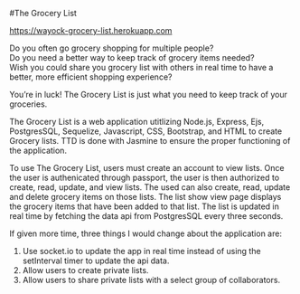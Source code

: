 
#The Grocery List 

https://wayock-grocery-list.herokuapp.com


Do you often go grocery shopping for multiple people?  
Do you need a better way to keep track of grocery items needed?  
Wish you could share you grocery list with others in real time to have a better, more efficient shopping experience?

You’re in luck! The Grocery List is just what you need to keep track of your groceries.

The Grocery List is a web application utitlizing Node.js, Express, Ejs, PostgresSQL, Sequelize, Javascript, CSS, Bootstrap, and HTML to create Grocery lists.  TTD is done with Jasmine to ensure the proper functioning of the application.

To use The Grocery List, users must create an account to view lists.  Once the user is authenicated through passport, the user is then authorized to create, read, update, and view lists.  The used can also create, read, update and delete grocery items on those lists.  The list show view page displays the grocery items that have been added to that list.  The list is updated in real time by fetching the data api from PostgresSQL every three seconds.  


If given more time, three things I would change about the application are:
1. Use socket.io to update the app in real time instead of using the setInterval timer to update the api data.
2. Allow users to create private lists.
3. Allow users to share private lists with a select group of collaborators.
